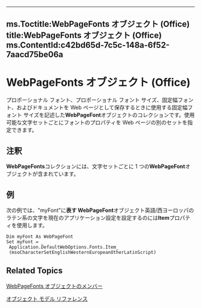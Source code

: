 

---
ms.Toctitle:WebPageFonts オブジェクト (Office)
title:WebPageFonts オブジェクト (Office)
ms.ContentId:c42bd65d-7c5c-148a-6f52-7aacd75be06a
---
# WebPageFonts オブジェクト (Office)




プロポーショナル フォント、プロポーショナル フォント サイズ、固定幅フォント、およびドキュメントを Web ページとして保存するときに使用する固定幅フォント サイズを記述した**WebPageFont**オブジェクトのコレクションです。使用可能な文字セットごとにフォントのプロパティを Web ページの別のセットを指定できます。

## 注釈
**WebPageFonts**コレクションには、文字セットごとに 1 つの**WebPageFont**オブジェクトが含まれています。







## 例
次の例では、"myFont"に**表す WebPageFont**オブジェクト英語/西ヨーロッパのラテン系の文字を現在のアプリケーション設定を設定するのには**Item**プロパティを使用します。

```sourcecode
Dim myFont As WebPageFont 
Set myFont = _ 
 Application.DefaultWebOptions.Fonts.Item_ 
 (msoCharacterSetEnglishWesternEuropeanOtherLatinScript)
```




## Related Topics

[WebPageFonts オブジェクトのメンバー](e5e9941a-1f41-3d1b-1e31-420fcec7e951.md)

[オブジェクト モデル リファレンス](499c789a-aba2-0fad-649a-0ea964cd3b5e.md)




